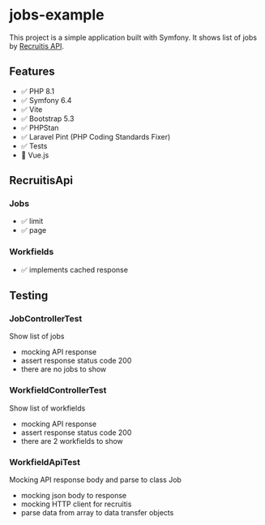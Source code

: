 # jobs-example

This project is a simple application built with Symfony. It shows list of jobs by [Recruitis API](https://docs.recruitis.io/api/).

## Features

-   ✅ PHP 8.1
-   ✅ Symfony 6.4
-   ✅ Vite
-   ✅ Bootstrap 5.3
-   ✅ PHPStan
-   ✅ Laravel Pint (PHP Coding Standards Fixer)
-   ✅ Tests
-   🚫 Vue.js

## RecruitisApi

### Jobs

-   ✅ limit
-   ✅ page

### Workfields

-   ✅ implements cached response

## Testing

### JobControllerTest

Show list of jobs

-   mocking API response
-   assert response status code 200
-   there are no jobs to show

### WorkfieldControllerTest

Show list of workfields

-   mocking API response
-   assert response status code 200
-   there are 2 workfields to show

### WorkfieldApiTest

Mocking API response body and parse to class Job

-   mocking json body to response
-   mocking HTTP client for recruitis
-   parse data from array to data transfer objects

